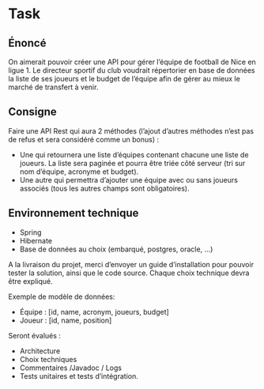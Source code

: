 # Task

## Énoncé

On aimerait pouvoir créer une API pour gérer l’équipe de football de Nice en ligue 1.
Le directeur sportif du club voudrait répertorier en base de données la liste de
   ses joueurs et le budget de l’équipe afin de gérer au mieux le marché de transfert
   à venir.

## Consigne
   Faire une API Rest qui aura 2 méthodes (l’ajout d’autres méthodes n’est pas de
   refus et sera considéré comme un bonus) :
- Une qui retournera une liste d’équipes contenant chacune une liste de joueurs. 
  La liste sera paginée et pourra être triée côté serveur (tri sur nom 
  d’équipe, acronyme et budget).
- Une autre qui permettra d’ajouter une équipe avec ou sans joueurs
  associés (tous les autres champs sont obligatoires).

## Environnement technique 
- Spring
- Hibernate
- Base de données au choix (embarqué, postgres, oracle, …)

A la livraison du projet, merci d’envoyer un guide d’installation pour pouvoir
 tester la solution, ainsi que le code source. 
Chaque choix technique devra être expliqué.

Exemple de modèle de données:
- Équipe : [id, name, acronym, joueurs, budget]
- Joueur : [id, name, position]

Seront évalués :
- Architecture
- Choix techniques
- Commentaires /Javadoc / Logs
- Tests unitaires et tests d’intégration.
